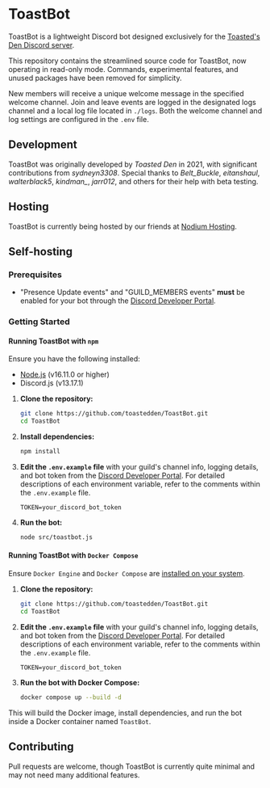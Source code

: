 # ToastBot

ToastBot is a lightweight Discord bot designed exclusively for the [Toasted's Den Discord server](https://discord.gg/vWE9vt5j7B).

This repository contains the streamlined source code for ToastBot, now operating in read-only mode. Commands, experimental features, and unused packages have been removed for simplicity.

New members will receive a unique welcome message in the specified welcome channel. Join and leave events are logged in the designated logs channel and a local log file located in `./logs`. Both the welcome channel and log settings are configured in the `.env` file.

## Development

ToastBot was originally developed by *Toasted Den* in 2021, with significant contributions from *sydneyn3308*. Special thanks to *Belt_Buckle*, *eitanshaul*, *walterblack5*, *kindman_*, *jarr012*, and others for their help with beta testing.

## Hosting

ToastBot is currently being hosted by our friends at [Nodium Hosting](https://nodiumhosting.com).

## Self-hosting

### Prerequisites

- "Presence Update events" and "GUILD_MEMBERS events" **must** be enabled for your bot through the [Discord Developer Portal](https://discord.com/developers/applications).

### Getting Started

#### Running ToastBot with `npm`

Ensure you have the following installed:
- [Node.js](https://nodejs.org/en/download/package-manager/current) (v16.11.0 or higher)
- Discord.js (v13.17.1)

1. **Clone the repository:**
    ```bash
    git clone https://github.com/toastedden/ToastBot.git
    cd ToastBot
    ```

2. **Install dependencies:**
    ```bash
    npm install
    ```

3. **Edit the `.env.example` file** with your guild's channel info, logging details, and bot token from the [Discord Developer Portal](https://discord.com/developers/applications). For detailed descriptions of each environment variable, refer to the comments within the `.env.example` file.
    ```
    TOKEN=your_discord_bot_token
    ```

4. **Run the bot:**
    ```bash
    node src/toastbot.js
    ```

#### Running ToastBot with `Docker Compose`

Ensure `Docker Engine` and `Docker Compose` are [installed on your system](https://docs.docker.com/compose/install/).

1. **Clone the repository:**
    ```bash
    git clone https://github.com/toastedden/ToastBot.git
    cd ToastBot
    ```

2. **Edit the `.env.example` file** with your guild's channel info, logging details, and bot token from the [Discord Developer Portal](https://discord.com/developers/applications). For detailed descriptions of each environment variable, refer to the comments within the `.env.example` file.
    ```
    TOKEN=your_discord_bot_token
    ```

3. **Run the bot with Docker Compose:**
    ```bash
    docker compose up --build -d
    ```

This will build the Docker image, install dependencies, and run the bot inside a Docker container named `ToastBot`.


## Contributing

Pull requests are welcome, though ToastBot is currently quite minimal and may not need many additional features.